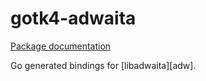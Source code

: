 # gotk4-adwaita

[Package documentation](https://pkg.go.dev/github.com/diamondburned/gotk4-adwaita/pkg/adw)

Go generated bindings for [libadwaita][adw].

[webkitgtk]: https://gnome.pages.gitlab.gnome.org/libadwaita/doc/
